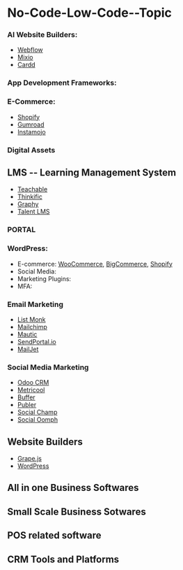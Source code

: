 # No-Code-Low-Code--Topic

### AI Website Builders:
- [Webflow](https://webflow.com)
- [Mixio](https://mixio.com)
- [Cardd](https://cardd.co)

### App Development Frameworks:

### E-Commerce:
- [Shopify](https://shopify.com)
- [Gumroad](https://gumroad.com)
- [Instamojo](https://instamojo.com)

### Digital Assets

## LMS  -- Learning Management System
- [Teachable](https://teachable.com)
- [Thinkific](https://thinkific.com)
- [Graphy](https://graphy.com)
- [Talent LMS](https://talentlms.com)

### PORTAL

### WordPress:
- E-commerce: [WooCommerce](https://woocommerce.com), [BigCommerce](https://bigcommerce.com), [Shopify](https://shopify.com)
- Social Media:
- Marketing Plugins:
- MFA:

### Email Marketing
- [List Monk](https://listmonk.app)
- [Mailchimp](https://mailchimp.com)
- [Mautic](https://mautic.org)
- [SendPortal.io](https://sendportal.io)
- [MailJet](https://mailjet.net)

### Social Media Marketing
- [Odoo CRM](https://odoo.com)
- [Metricool](https://metricool.com)
- [Buffer](https://buffer.com)
- [Publer](https://publer.io)
- [Social Champ](https://socialchamp.io)
- [Social Oomph](https://socialoomph.com)

## Website Builders
- [Grape.js](https://grapesjs.com)
- [WordPress](https://wordpress.com)



## All in one Business Softwares

## Small Scale Business Sotwares 

## POS related software

## CRM Tools and Platforms

